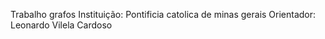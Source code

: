 Trabalho grafos
Instituição: Pontificia catolica de minas gerais
Orientador: Leonardo Vilela Cardoso
